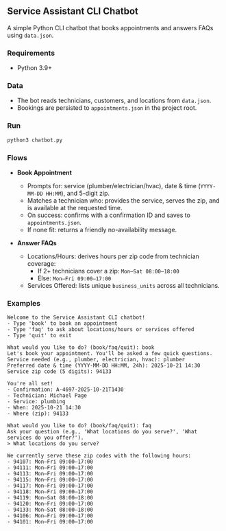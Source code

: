 ## Service Assistant CLI Chatbot

A simple Python CLI chatbot that books appointments and answers FAQs using `data.json`.

### Requirements
- Python 3.9+

### Data
- The bot reads technicians, customers, and locations from `data.json`.
- Bookings are persisted to `appointments.json` in the project root.

### Run

```bash
python3 chatbot.py
```

### Flows

- **Book Appointment**
  - Prompts for: service (plumber/electrician/hvac), date & time (`YYYY-MM-DD HH:MM`), and 5-digit zip.
  - Matches a technician who: provides the service, serves the zip, and is available at the requested time.
  - On success: confirms with a confirmation ID and saves to `appointments.json`.
  - If none fit: returns a friendly no-availability message.

- **Answer FAQs**
  - Locations/Hours: derives hours per zip code from technician coverage:
    - If 2+ technicians cover a zip: `Mon–Sat 08:00–18:00`
    - Else: `Mon–Fri 09:00–17:00`
  - Services Offered: lists unique `business_units` across all technicians.

### Examples

```text
Welcome to the Service Assistant CLI chatbot!
- Type 'book' to book an appointment
- Type 'faq' to ask about locations/hours or services offered
- Type 'quit' to exit

What would you like to do? (book/faq/quit): book
Let's book your appointment. You'll be asked a few quick questions.
Service needed (e.g., plumber, electrician, hvac): plumber
Preferred date & time (YYYY-MM-DD HH:MM, 24h): 2025-10-21 14:30
Service zip code (5 digits): 94133

You're all set!
- Confirmation: A-4697-2025-10-21T1430
- Technician: Michael Page
- Service: plumbing
- When: 2025-10-21 14:30
- Where (zip): 94133
```

```text
What would you like to do? (book/faq/quit): faq
Ask your question (e.g., 'What locations do you serve?', 'What services do you offer?').
> What locations do you serve?

We currently serve these zip codes with the following hours:
- 94107: Mon–Fri 09:00–17:00
- 94111: Mon–Fri 09:00–17:00
- 94113: Mon–Fri 09:00–17:00
- 94115: Mon–Fri 09:00–17:00
- 94117: Mon–Fri 09:00–17:00
- 94118: Mon–Fri 09:00–17:00
- 94119: Mon–Sat 08:00–18:00
- 94120: Mon–Fri 09:00–17:00
- 94133: Mon–Sat 08:00–18:00
- 94106: Mon–Fri 09:00–17:00
- 94101: Mon–Fri 09:00–17:00
```



